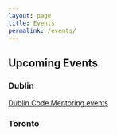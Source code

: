 ```yaml
---
layout: page
title: Events
permalink: /events/
---
```


<h2>Upcoming Events</h2>

<div id="upcoming-events-dublin">
    <h3>Dublin</h3>
    <p><a href="https://www.eventbrite.ie/o/dublin-code-mentoring-48136139703#events" target="_blank" >Dublin Code Mentoring events</a></p>
</div>
<div id="upcoming-events-toronto">
    <h3>Toronto</h3>
</div>


<script>
    let options = { weekday: 'long', year: 'numeric', month: 'long', day: 'numeric', timeZoneName: 'short', hour: 'numeric' };
    const showLinks = (id, data) => {
        let event = {
            name: data.name,
            link: data.link,
            time: new Date(data.time).toLocaleString('en-US', options)
        }
        if (!document.querySelector(`#${id}`)) return
        
        document.querySelector(`#${id}`).insertAdjacentHTML('beforeend', `
          <a href="${event.link}" target="_blank" rel="noopener noreferrer">${event.name}</a>
          <div>${event.time}</div>
          <br>
        `)
    }
    
  const handleResponse = (id, response) =>  {
    response.data.forEach(data => {
      showLinks(id, data);
    })
  }  
    
  const callbackToronto = response => {
    handleResponse('upcoming-events-toronto', response)
  }
</script>
<script type="text/javascript"
  src="https://api.meetup.com/Toronto-Code-Mentoring/events?page=2&callback=callbackToronto"></script>

